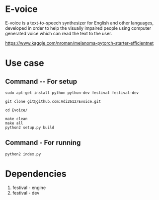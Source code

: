 # E-voice

E-voice is a text-to-speech synthesizer for English and other languages,  developed in order to help the visually impaired people using computer generated voice which can read the text to the user.

https://www.kaggle.com/nroman/melanoma-pytorch-starter-efficientnet

# Use case

## Command -- For setup
```
sudo apt-get install python python-dev festival festival-dev
```
```
git clone git@github.com:Adi2612/Evoice.git
```
```
cd Evoice/
```
```
make clean 
make all
python2 setup.py build
```
## Command - For running 
```
python2 index.py
```
# Dependencies
1. festival - engine
2. festival - dev
